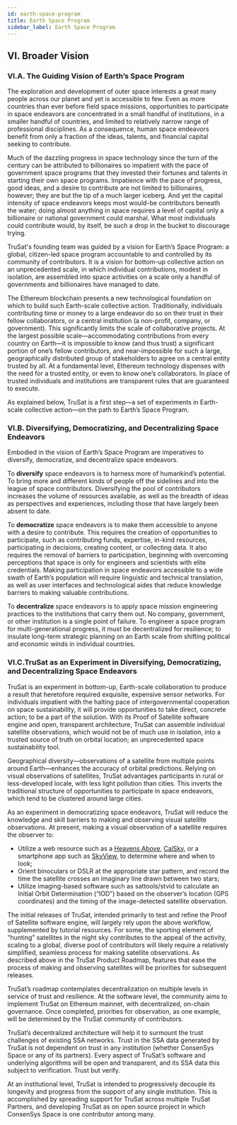 ```yaml
---
id: earth-space-program
title: Earth Space Program
sidebar_label: Earth Space Program
---
```


## VI. Broader Vision

### VI.A. The Guiding Vision of Earth’s Space Program

The exploration and development of outer space interests a great many people across our planet and yet is accessible to few. Even as more countries than ever before field space missions, opportunities to participate in space endeavors are concentrated in a small handful of institutions, in a smaller handful of countries, and limited to relatively narrow range of professional disciplines. As a consequence, human space endeavors benefit from only a fraction of the ideas, talents, and financial capital seeking to contribute.

Much of the dazzling progress in space technology since the turn of the century can be attributed to billionaires so impatient with the pace of government space programs that they invested their fortunes and talents in starting their own space programs. Impatience with the pace of progress, good ideas, and a desire to contribute are not limited to billionaires, however; they are but the tip of a much larger iceberg. And yet the capital intensity of space endeavors keeps most would-be contributors beneath the water; doing almost anything in space requires a level of capital only a billionaire or national government could marshal. What most individuals could contribute would, by itself, be such a drop in the bucket to discourage trying.

TruSat's founding team was guided by a vision for Earth’s Space Program: a global, citizen-led space program accountable to and controlled by its community of contributors. It is a vision for bottom-up collective action on an unprecedented scale, in which individual contributions, modest in isolation, are assembled into space activities on a scale only a handful of governments and billionaires have managed to date.

The Ethereum blockchain presents a new technological foundation on which to build such Earth-scale collective action. Traditionally, individuals contributing time or money to a large endeavor do so on their trust in their fellow collaborators, or a central institution (a non-profit, company, or government). This significantly limits the scale of collaborative projects. At the largest possible scale—accommodating contributions from every country on Earth—it is impossible to know (and thus trust) a significant portion of one’s fellow contributors, and near-impossible for such a large, geographically distributed group of stakeholders to agree on a central entity trusted by all. At a fundamental level, Ethereum technology dispenses with the need for a trusted entity, or even to know one’s collaborators. In place of trusted individuals and institutions are transparent rules that are guaranteed to execute.

As explained below, TruSat is a first step—a set of experiments in Earth-scale collective action—on the path to Earth’s Space Program.

### VI.B. Diversifying, Democratizing, and Decentralizing Space Endeavors

Embodied in the vision of Earth’s Space Program are imperatives to diversify, democratize, and decentralize space endeavors.

To **diversify** space endeavors is to harness more of humankind’s potential. To bring more and different kinds of people off the sidelines and into the league of space contributors. Diversifying the pool of contributors increases the volume of resources available, as well as the breadth of ideas as perspectives and experiences, including those that have largely been absent to date.

To **democratize** space endeavors is to make them accessible to anyone with a desire to contribute. This requires the creation of opportunities to participate, such as contributing funds, expertise, in-kind resources, participating in decisions, creating content, or collecting data. It also requires the removal of barriers to participation, beginning with overcoming perceptions that space is only for engineers and scientists with elite credentials. Making participation in space endeavors accessible to a wide swath of Earth’s population will require linguistic and technical translation, as well as user interfaces and technological aides that reduce knowledge barriers to making valuable contributions.

To **decentralize** space endeavors is to apply space mission engineering practices to the institutions that carry them out. No company, government, or other institution is a single point of failure. To engineer a space program for multi-generational progress, it must be decentralized for resilience; to insulate long-term strategic planning on an Earth scale from shifting political and economic winds in individual countries.

### VI.C.TruSat as an Experiment in Diversifying, Democratizing, and Decentralizing Space Endeavors

TruSat is an experiment in bottom-up, Earth-scale collaboration to produce a result that heretofore required exquisite, expensive sensor networks. For individuals impatient with the halting pace of intergovernmental cooperation on space sustainability, it will provide opportunities to take direct, concrete action; to be a part of the solution. With its Proof of Satellite software engine and open, transparent architecture, TruSat can assemble individual satellite observations, which would not be of much use in isolation, into a trusted source of truth on orbital location; an unprecedented space sustainability tool.

Geographical diversity—observations of a satellite from multiple points around Earth—enhances the accuracy of orbital predictions. Relying on visual observations of satellites, TruSat advantages participants in rural or less-developed locale, with less light pollution than cities. This inverts the traditional structure of opportunities to participate in space endeavors, which tend to be clustered around large cities.

As an experiment in democratizing space endeavors, TruSat will reduce the knowledge and skill barriers to making and observing visual satellite observations. At present, making a visual observation of a satellite requires the observer to:

- Utilize a web resource such as a [Heavens Above](https://www.heavens-above.com/), [CalSky](https://calsky.com/), or a smartphone app such as [SkyView](https://www.terminaleleven.com/satellites/iphone/), to determine where and when to look;
- Orient binoculars or DSLR at the appropriate star pattern, and record the time the satellite crosses an imaginary line drawn between two stars;
- Utilize imaging-based software such as sattools/stvid to calculate an Initial Orbit Determination (“IOD”) based on the observer’s location (GPS coordinates) and the timing of the image-detected satellite observation.

The initial releases of TruSat, intended primarily to test and refine the Proof of Satellite software engine, will largely rely upon the above workflow, supplemented by tutorial resources. For some, the sporting element of “hunting” satellites in the night sky contributes to the appeal of the activity, scaling to a global, diverse pool of contributors will likely require a relatively simplified, seamless process for making satellite observations. As described above in the TruSat Product Roadmap, features that ease the process of making and observing satellites will be priorities for subsequent releases.

TruSat’s  roadmap contemplates decentralization on multiple levels in service of trust and resilience. At the software level, the community aims to implement TruSat on Ethereum mainnet, with decentralized, on-chain governance. Once completed, priorities for observation, as one example, will be determined by the TruSat community of contributors. 

TruSat’s decentralized architecture will help it to surmount the trust challenges of existing SSA networks. Trust in the SSA data generated by TruSat is not dependent on trust in any institution (whether ConsenSys Space or any of its partners). Every aspect of TruSat’s software and underlying algorithms will be open and transparent, and its SSA data this subject to verification. Trust but verify.

At an institutional level, TruSat is intended to progressively decouple its longevity and progress from the support of any single institution. This is accomplished by spreading support for TruSat across multiple TruSat Partners, and developing TruSat as on open source project in which ConsenSys Space is one contributor among many.
